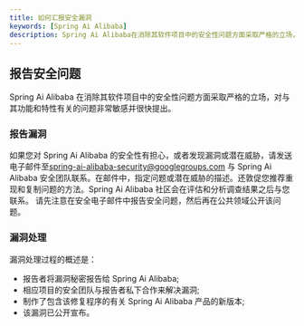 ```yaml
---
title: 如何汇报安全漏洞
keywords: [Spring Ai Alibaba]
description: Spring Ai Alibaba在消除其软件项目中的安全性问题方面采取严格的立场，对与其功能和特性有关的问题非常敏感并很快提出。
---
```


## 报告安全问题

Spring Ai Alibaba 在消除其软件项目中的安全性问题方面采取严格的立场，对与其功能和特性有关的问题非常敏感并很快提出。

### 报告漏洞

如果您对 Spring Ai Alibaba 的安全性有担心，或者发现漏洞或潜在威胁，请发送电子邮件至[spring-ai-alibaba-security@googlegroups.com](mailto:spring-ai-alibaba-security@googlegroups.com)
与 Spring Ai Alibaba 安全团队联系。在邮件中，指定问题或潜在威胁的描述。还敦促您推荐重现和复制问题的方法。Spring Ai Alibaba 社区会在评估和分析调查结果之后与您联系。 请先注意在安全电子邮件中报告安全问题，然后再在公共领域公开该问题。

### 漏洞处理

漏洞处理过程的概述是：

- 报告者将漏洞秘密报告给 Spring Ai Alibaba;
- 相应项目的安全团队与报告者私下合作来解决漏洞;
- 制作了包含该修复程序的有关 Spring Ai Alibaba 产品的新版本;
- 该漏洞已公开宣布。
